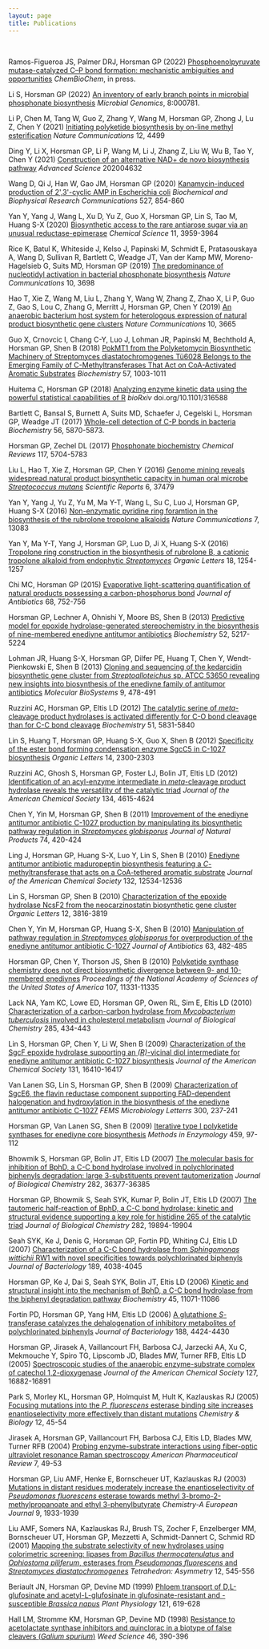 ```yaml
---
layout: page
title: Publications
---
```



<br/>

Ramos-Figueroa JS, Palmer DRJ, Horsman GP (2022) [Phosphoenolpyruvate mutase-catalyzed C–P bond formation: mechanistic ambiguities and opportunities](https://onlinelibrary.wiley.com/share/author/FM2IUZJA3XKZYMXEJ2MR?target=10.1002/cbic.202200285) *ChemBioChem*, in press.
<br/>

Li S, Horsman GP (2022) [An inventory of early branch points in microbial phosphonate biosynthesis](https://www.microbiologyresearch.org/content/journal/mgen/10.1099/mgen.0.000781) *Microbial Genomics*, 8:000781.
<br/>

Li P, Chen M, Tang W, Guo Z, Zhang Y, Wang M, Horsman GP, Zhong J, Lu Z, Chen Y (2021) [Initiating polyketide biosynthesis by on-line methyl esterification](https://www.nature.com/articles/s41467-021-24846-7) *Nature Communications* 12, 4499
<br/>

Ding Y, Li X, Horsman GP, Li P, Wang M, Li J, Zhang Z, Liu W, Wu B, Tao Y, Chen Y (2021) [Construction of an alternative NAD+ de novo biosynthesis pathway](https://onlinelibrary.wiley.com/doi/full/10.1002/advs.202004632) *Advanced Science* 202004632 <br/>

Wang D, Qi J, Han W, Gao JM, Horsman GP (2020) [Kanamycin-induced production of 2',3'-cyclic AMP in Escherichia coli](https://www.sciencedirect.com/science/article/abs/pii/S0006291X20308846) *Biochemical and Biophysical Research Communications* 527, 854-860<br/>

Yan Y, Yang J, Wang L, Xu D, Yu Z, Guo X, Horsman GP, Lin S, Tao M, Huang S-X (2020) [Biosynthetic access to the rare antiarose sugar via an unusual reductase-epimerase](https://pubs.rsc.org/en/content/articlehtml/2020/sc/c9sc05766h) *Chemical Science* 11, 3959-3964 <br/>

Rice K, Batul K, Whiteside J, Kelso J, Papinski M, Schmidt E, Pratasouskaya A, Wang D, Sullivan R, Bartlett C, Weadge JT, Van der Kamp MW, Moreno-Hagelsieb G, Suits MD, Horsman GP (2019) [The predominance of nucleotidyl activation in bacterial phosphonate biosynthesis](https://www.nature.com/articles/s41467-019-11627-6) *Nature Communications* 10, 3698 <br/>

Hao T, Xie Z, Wang M, Liu L, Zhang Y, Wang W, Zhang Z, Zhao X, Li P, Guo Z, Gao S, Lou C, Zhang G, Merritt J, Horsman GP, Chen Y (2019) [An anaerobic bacterium host system for heterologous expression of natural product biosynthetic gene clusters](https://www.nature.com/articles/s41467-019-11673-0) *Nature Communications* 10, 3665 <br/>

Guo X, Crnovcic I, Chang C-Y, Luo J, Lohman JR, Papinski M, Bechthold A, Horsman GP, Shen B (2018) [PokMT1 from the Polyketomycin Biosynthetic Machinery of Streptomyces diastatochromogenes Tü6028 Belongs to the Emerging Family of C-Methyltransferases That Act on CoA-Activated Aromatic Substrates](https://pubs.acs.org/doi/abs/10.1021/acs.biochem.7b01219) *Biochemistry* 57, 1003-1011 <br/>

Huitema C, Horsman GP (2018) [Analyzing enzyme kinetic data using the powerful statistical capabilities of R](https://www.biorxiv.org/content/10.1101/316588v2) *bioRxiv* doi.org/10.1101/316588 <br/>

Bartlett C, Bansal S, Burnett A, Suits MD, Schaefer J, Cegelski L, Horsman GP, Weadge JT (2017) [Whole-cell detection of C-P bonds in bacteria](https://pubs.acs.org/doi/abs/10.1021/acs.biochem.7b00814) *Biochemistry* 56, 5870-5873. <br/>

Horsman GP, Zechel DL (2017) [Phosphonate biochemistry](https://pubs.acs.org/doi/abs/10.1021/acs.chemrev.6b00536) *Chemical Reviews* 117, 5704-5783 <br/>

Liu L, Hao T, Xie Z, Horsman GP, Chen Y (2016) [Genome mining reveals widespread natural product biosynthetic capacity in human oral microbe *Streptococcus mutans*](https://www.nature.com/articles/srep37479) *Scientific Reports* 6, 37479 <br/>

Yan Y, Yang J, Yu Z, Yu M, Ma Y-T, Wang L, Su C, Luo J, Horsman GP, Huang S-X (2016) [Non-enzymatic pyridine ring foramtion in the biosynthesis of the rubrolone tropolone alkaloids](https://www.nature.com/articles/ncomms13083) *Nature Communications* 7, 13083 <br/>

Yan Y, Ma Y-T, Yang J, Horsman GP, Luo D, Ji X, Huang S-X (2016) [Tropolone ring construction in the biosynthesis of rubrolone B, a cationic tropolone alkaloid from endophytic *Streptomyces*](https://pubs.acs.org/doi/abs/10.1021/acs.orglett.6b00074) *Organic Letters* 18, 1254-1257 <br/>

Chi MC, Horsman GP (2015) [Evaporative light-scattering quantification of natural products possessing a carbon-phosphorus bond](https://www.nature.com/articles/ja201562) *Journal of Antibiotics* 68, 752-756 <br/>

Horsman GP, Lechner A, Ohnishi Y, Moore BS, Shen B (2013) [Predictive model for epoxide hydrolase-generated stereochemistry in the biosynthesis of nine-membered enediyne antitumor antibiotics](https://pubs.acs.org/doi/abs/10.1021/bi400572a) *Biochemistry* 52, 5217-5224 <br/>

Lohman JR, Huang S-X, Horsman GP, Dilfer PE, Huang T, Chen Y, Wendt-Pienkowski E, Shen B (2013) [Cloning and sequencing of the kedarcidin biosynthetic gene cluster from *Streptoalloteichus* sp. ATCC 53650 revealing new insights into biosynthesis of the enediyne family of antitumor antibiotics](https://pubs.rsc.org/--/content/articlelanding/2013/mb/c3mb25523a/unauth#!divAbstract) *Molecular BioSystems* 9, 478-491 <br/>

Ruzzini AC, Horsman GP, Eltis LD (2012) [The catalytic serine of *meta*-cleavage product hydrolases is activated differently for C-O bond cleavage than for C-C bond cleavage](https://pubs.acs.org/doi/abs/10.1021/bi300663r) *Biochemistry* 51, 5831-5840 <br/>

Lin S, Huang T, Horsman GP, Huang S-X, Guo X, Shen B (2012) [Specificity of the ester bond forming condensation enzyme SgcC5 in C-1027 biosynthesis](https://pubs.acs.org/doi/abs/10.1021/ol300720s) *Organic Letters* 14, 2300-2303 <br/>

Ruzzini AC, Ghosh S, Horsman GP, Foster LJ, Bolin JT, Eltis LD (2012) [Identification of an acyl-enzyme intermediate in *meta*-cleavage product hydrolase reveals the versatility of the catalytic triad](https://pubs.acs.org/doi/abs/10.1021/ja208544g) *Journal of the American Chemical Society* 134, 4615-4624 <br/>

Chen Y, Yin M, Horsman GP, Shen B (2011) [Improvement of the enediyne antitumor antibiotic C-1027 production by manipulating its biosynthetic pathway regulation in *Streptomyces globisporus*](https://pubs.acs.org/doi/abs/10.1021/np100825y) *Journal of Natural Products* 74, 420-424 <br/>

Ling J, Horsman GP, Huang S-X, Luo Y, Lin S, Shen B (2010) [Enediyne antitumor antibiotic maduropeptin biosynthesis featuring a *C*-methyltransferase that acts on a CoA-tethered aromatic substrate](https://pubs.acs.org/doi/abs/10.1021/ja1050814) *Journal of the American Chemical Society* 132, 12534-12536 <br/>

Lin S, Horsman GP, Shen B (2010) [Characterization of the epoxide hydrolase NcsF2 from the neocarzinostatin biosynthetic gene cluster](https://pubs.acs.org/doi/abs/10.1021/ol101473t) *Organic Letters* 12, 3816-3819 <br/>

Chen Y, Yin M, Horsman GP, Huang S-X, Shen B (2010) [Manipulation of pathway regulation in *Streptomyces globisporus* for overproduction of the enediyne antitumor antibiotic C-1027](https://www.nature.com/articles/ja201055) *Journal of Antibiotics* 63, 482-485 <br/>

Horsman GP, Chen Y, Thorson JS, Shen B (2010) [Polyketide synthase chemistry does not direct biosynthetic divergence between 9- and 10-membered enediynes](https://www.pnas.org/content/107/25/11331.short) *Proceedings of the National Academy of Sciences of the United States of America* 107, 11331-11335 <br/>

Lack NA, Yam KC, Lowe ED, Horsman GP, Owen RL, Sim E, Eltis LD (2010) [Characterization of a carbon-carbon hydrolase from *Mycobacterium tuberculosis* involved in cholesterol metabolism](https://www.sciencedirect.com/science/article/pii/S0021925820661300) *Journal of Biological Chemistry* 285, 434-443 <br/>

Lin S, Horsman GP, Chen Y, Li W, Shen B (2009) [Characterization of the SgcF epoxide hydrolase supporting an *(R)*-vicinal diol intermediate for enediyne antitumor antibiotic C-1027 biosynthesis](https://pubs.acs.org/doi/abs/10.1021/ja901242s) *Journal of the American Chemical Society* 131, 16410-16417 <br/>

Van Lanen SG, Lin S, Horsman GP, Shen B (2009) [Characterization of SgcE6, the flavin reductase component supporting FAD-dependent halogenation and hydroxylation in the biosynthesis of the enediyne antitumor antibiotic C-1027](https://academic.oup.com/femsle/article/300/2/237/453329?login=true) *FEMS Microbiology Letterrs* 300, 237-241 <br/>

Horsman GP, Van Lanen SG, Shen B (2009) [Iterative type I polyketide synthases for enediyne core biosynthesis](https://www.sciencedirect.com/science/article/pii/S0076687909046059) *Methods in Enzymology* 459, 97-112 <br/>

Bhowmik S, Horsman GP, Bolin JT, Eltis LD (2007) [The molecular basis for inhibition of BphD, a C-C bond hydrolase involved in polychlorinated biphenyls degradation: large 3-substituents prevent tautomerization](https://www.sciencedirect.com/science/article/pii/S0021925818460905) *Journal of Biological Chemistry* 282, 36377-36385 <br/>

Horsman GP, Bhowmik S, Seah SYK, Kumar P, Bolin JT, Eltis LD (2007) [The tautomeric half-reaction of BphD, a C-C bond hydrolase: kinetic and structural evidence supporting a key role for histidine 265 of the catalytic triad](https://www.sciencedirect.com/science/article/pii/S0021925817473704) *Journal of Biological Chemistry* 282, 19894-19904 <br/>

Seah SYK, Ke J, Denis G, Horsman GP, Fortin PD, Whiting CJ, Eltis LD (2007) [Characterization of a C-C bond hydrolase from *Sphingomonas wittichii* RW1 with novel specificities towards polychlorinated biphenyls](https://journals.asm.org/doi/full/10.1128/JB.01950-06) *Journal of Bacteriology* 189, 4038-4045 <br/>

Horsman GP, Ke J, Dai S, Seah SYK, Bolin JT, Eltis LD (2006) [Kinetic and structural insight into the mechanism of BphD, a C-C bond hydrolase from the biphenyl degradation pathway](https://pubs.acs.org/doi/abs/10.1021/bi0611098) *Biochemistry* 45, 11071-11086 <br/>

Fortin PD, Horsman GP, Yang HM, Eltis LD (2006) [A glutathione *S*-transferase catalyzes the dehalogenation of inhibitory metabolites of polychlorinated biphenyls](https://journals.asm.org/doi/full/10.1128/JB.01849-05) *Journal of Bacteriology* 188, 4424-4430 <br/>

Horsman GP, Jirasek A, Vaillancourt FH, Barbosa CJ, Jarzecki AA, Xu C, Mekmouche Y, Spiro TG, Lipscomb JD, Blades MW, Turner RFB, Eltis LD (2005) [Spectroscopic studies of the anaerobic enzyme-substrate complex of catechol 1,2-dioxygenase](https://pubs.acs.org/doi/abs/10.1021/ja053800o) *Journal of the American Chemical Society* 127, 16882-16891 <br/>

Park S, Morley KL, Horsman GP, Holmquist M, Hult K, Kazlauskas RJ (2005) [Focusing mutations into the *P. fluorescens* esterase binding site increases enantioselectivity more effectively than distant mutations](https://www.sciencedirect.com/science/article/pii/S1074552104003254) *Chemistry & Biology* 12, 45-54 <br/>

Jirasek A, Horsman GP, Vaillancourt FH, Barbosa CJ, Eltis LD, Blades MW, Turner RFB (2004) [Probing enzyme-substrate interactions using fiber-optic ultraviolet resonance Raman spectroscopy](/Publication_pdfs/Jirasek-APR_2004.pdf) *American Pharmaceutical Review* 7, 49-53 <br/>

Horsman GP, Liu AMF, Henke E, Bornscheuer UT, Kazlauskas RJ (2003) [Mutations in distant residues moderately increase the enantioselectivity of *Pseudomonas fluorescens* esterase towards methyl 3-bromo-2-methylpropanoate and ethyl 3-phenylbutyrate](https://chemistry-europe.onlinelibrary.wiley.com/doi/abs/10.1002/chem.200204551) *Chemistry-A European Journal* 9, 1933-1939 <br/>

Liu AMF, Somers NA, Kazlauskas RJ, Brush TS, Zocher F, Enzelberger MM, Bornscheuer UT, Horsman GP, Mezzetti A, Schmidt-Dannert C, Schmid RD (2001) [Mapping the substrate selectivity of new hydrolases using colorimetric screening: lipases from *Bacillus thermocatenulatus* and *Ophiostoma piliferum*, esterases from *Pseudomonas fluorescens* and *Streptomyces diastatochromogenes*](https://www.sciencedirect.com/science/article/abs/pii/S0957416601000726) *Tetrahedron: Asymmetry* 12, 545-556 <br/>

Beriault JN, Horsman GP, Devine MD (1999) [Phloem transport of D,L-glufosinate and acetyl-L-glufosinate in glufosinate-resistant and -susceptible *Brassica napus*](https://academic.oup.com/plphys/article/121/2/619/6096219?login=true) *Plant Physiology* 121, 619-628 <br/>

Hall LM, Stromme KM, Horsman GP, Devine MD (1998) [Resistance to acetolactate synthase inhibitors and quinclorac in a biotype of false cleavers (*Galium spurium*)](https://www.jstor.org/stable/4046053) *Weed Science* 46, 390-396 <br/>


